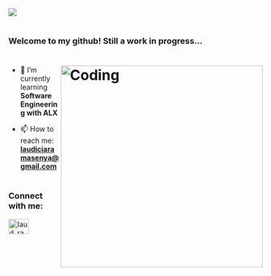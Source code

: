 <p align="left">
<img src="https://readme-typing-svg.demolab.com?lines=Hi 👋🏽!;Welcome+To+My+Profile!;My+Name+Is+Laudicia &font=Fira%80Code%center=true&size=40&width=500&height=80">
</p>

# <h3 align="left">Welcome to my github! Still a work in progress...</h3>


# <img align="right" alt="Coding" width="400" src="https://miro.medium.com/v2/resize:fit:720/0*pYJar6AxR4E6tXuD.gif">


- 🌱 I’m currently learning **Software Engineering with ALX**

- 📫 How to reach me: **laudiciaramasenya@gmail.com**

# <h3 align="left">Connect with me:</h3>
<p align="left">
<a href="https://twitter.com/laud_rama" target="blank"><img align="center" src="https://raw.githubusercontent.com/rahuldkjain/github-profile-readme-generator/master/src/images/icons/Social/twitter.svg" alt="laud_rama" height="30" width="40" /></a>
</p>
